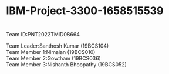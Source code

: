 # IBM-Project-3300-1658515539

#

Team ID:PNT2022TMID08664

Team Leader:Santhosh Kumar (19BCS104)
<br />
Team Member 1:Nimalan (19BCS010)
<br />
Team Member 2:Gowtham (19BCS036)
<br />
Team Member 3:Nishanth Bhoopathy (19BCS052)
